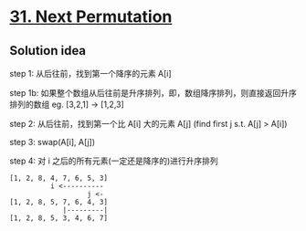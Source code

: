 # [31. Next Permutation](https://leetcode.com/problems/next-permutation/)

## Solution idea

step 1: 从后往前，找到第一个降序的元素 A[i]

step 1b: 如果整个数组从后往前是升序排列，即，数组降序排列，则直接返回升序排列的数组 eg. [3,2,1] -> [1,2,3]

step 2: 从后往前，找到第一个比 A[i] 大的元素 A[j] (find first j s.t. A[j] > A[i])

step 3: swap(A[i], A[j])

step 4: 对 i 之后的所有元素(一定还是降序的)进行升序排列

```
[1, 2, 8, 4, 7, 6, 5, 3]
          i <----------
                   j <-
[1, 2, 8, 5, 7, 6, 4, 3]
             |---------|
[1, 2, 8, 5, 3, 4, 6, 7]
```